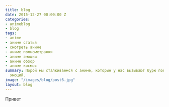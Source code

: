 ```yaml
---
title: blog
date: 2015-12-27 00:00:00 Z
categories:
- animeblog
- blog
tags:
- anime
- аниме статья
- смотреть аниме
- аниме полнометражки
- аниме эмоции
- аниме обзор
- аниме космос
summary: Порой мы сталкиваемся с аниме, которые у нас вызывают бурю положительных
  эмоций.
image: "/images/blog/post6.jpg"
layout: blog
---
```


Привет
